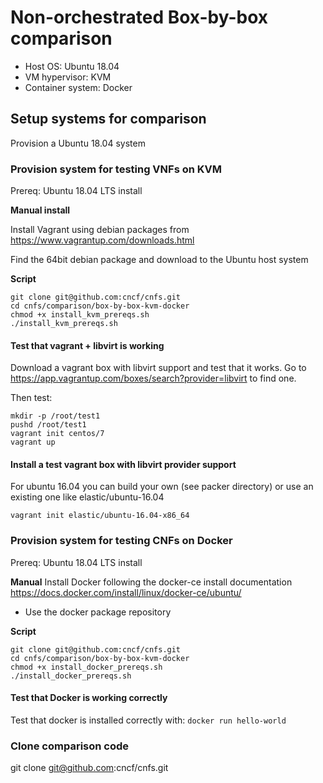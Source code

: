 # Non-orchestrated Box-by-box comparison

- Host OS: Ubuntu 18.04
- VM hypervisor: KVM
- Container system: Docker

## Setup systems for comparison

Provision a Ubuntu 18.04 system

### Provision system for testing VNFs on KVM

Prereq: Ubuntu 18.04 LTS install

**Manual install**

Install Vagrant using debian packages from https://www.vagrantup.com/downloads.html

Find the 64bit debian package and download to the Ubuntu host system

**Script**

```
git clone git@github.com:cncf/cnfs.git
cd cnfs/comparison/box-by-box-kvm-docker
chmod +x install_kvm_prereqs.sh
./install_kvm_prereqs.sh
```

#### Test that vagrant + libvirt is working

Download a vagrant box with libvirt support and test that it works. Go to https://app.vagrantup.com/boxes/search?provider=libvirt to find one.

Then test:
```
mkdir -p /root/test1
pushd /root/test1
vagrant init centos/7
vagrant up
```

#### Install a test vagrant box with libvirt  provider support

For ubuntu 16.04 you can build your own (see packer directory) or use an existing one like elastic/ubuntu-16.04

```
vagrant init elastic/ubuntu-16.04-x86_64
```

### Provision system for testing CNFs on Docker

Prereq: Ubuntu 18.04 LTS install

**Manual**
Install Docker following the docker-ce install documentation https://docs.docker.com/install/linux/docker-ce/ubuntu/
 * Use the docker package repository
 
 
 **Script**
 ```
git clone git@github.com:cncf/cnfs.git
cd cnfs/comparison/box-by-box-kvm-docker
chmod +x install_docker_prereqs.sh
./install_docker_prereqs.sh
```

#### Test that Docker is working correctly

Test that docker is installed correctly with: `docker run hello-world`

### Clone comparison code

git clone git@github.com:cncf/cnfs.git
